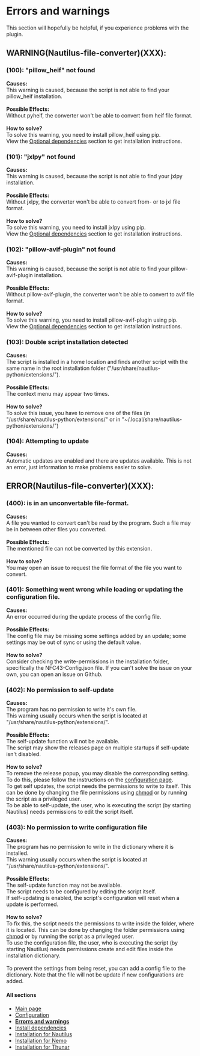 # Errors and warnings
This section will hopefully be helpful, if you experience problems with the plugin.
## WARNING(Nautilus-file-converter)(XXX):
### (100): "pillow_heif" not found
<b>Causes:</b><br/>
This warning is caused, because the script is not able to find your pillow_heif installation.
<br/><br/><b>Possible Effects:</b><br/>
Without pyheif, the converter won't be able to convert from heif file format.
<br/><br/><b>How to solve?</b><br/>
To solve this warning, you need to install pillow_heif using pip.
<br/>View the [Optional dependencies](https://github.com/Lich-Corals/linux-file-converter-addon/blob/main/markdown/install-dependencies.md#optional-dependencies) section to get installation instructions.

### (101): "jxlpy" not found
<b>Causes:</b><br/>
This warning is caused, because the script is not able to find your jxlpy installation.
<br/><br/><b>Possible Effects:</b><br/>
Without jxlpy, the converter won't be able to convert from- or to jxl file format.
<br/><br/><b>How to solve?</b><br/>
To solve this warning, you need to install jxlpy using pip.
<br/>View the [Optional dependencies](https://github.com/Lich-Corals/linux-file-converter-addon/blob/main/markdown/install-dependencies.md#optional-dependencies) section to get installation instructions.

### (102): "pillow-avif-plugin" not found
<b>Causes:</b><br/>
This warning is caused, because the script is not able to find your pillow-avif-plugin installation.
<br/><br/><b>Possible Effects:</b><br/>
Without pillow-avif-plugin, the converter won't be able to convert to avif file format.
<br/><br/><b>How to solve?</b><br/>
To solve this warning, you need to install pillow-avif-plugin using pip.
<br/>View the [Optional dependencies](https://github.com/Lich-Corals/linux-file-converter-addon/blob/main/markdown/install-dependencies.md#optional-dependencies) section to get installation instructions.

### (103): Double script installation detected
<b>Causes:</b><br/>
The script is installed in a home location and finds another script with the same name in the root installation folder ("/usr/share/nautilus-python/extensions/").
<br/><br/><b>Possible Effects:</b><br/>
The context menu may appear two times.
<br/><br/><b>How to solve?</b><br/>
To solve this issue, you have to remove one of the files (in "/usr/share/nautilus-python/extensions/" or in "~/.local/share/nautilus-python/extensions/")

### (104): Attempting to update
<b>Causes:</b><br/>
Automatic updates are enabled and there are updates available.
This is not an error, just information to make problems easier to solve.

## ERROR(Nautilus-file-converter)(XXX):
### (400): is in an unconvertable file-format.
<b>Causes:</b><br/>
A file you wanted to convert can't be read by the program.
Such a file may be in between other files you converted.
<br/><br/><b>Possible Effects:</b><br/>
The mentioned file can not be converted by this extension.
<br/><br/><b>How to solve?</b><br/>
You may open an issue to request the file format of the file you want to convert.

### (401): Something went wrong while loading or updating the configuration file.
<b>Causes:</b><br/>
An error occurred during the update process of the config file.
<br/><br/><b>Possible Effects:</b><br/>
The config file may be missing some settings added by an update; some settings may be out of sync or using the default value.
<br/><br/><b>How to solve?</b><br/>
Consider checking the write-permissions in the installation folder, specifically the NFC43-Config.json file.
If you can't solve the issue on your own, you can open an issue on Github.

### (402): No permission to self-update
<b>Causes:</b><br/>
The program has no permission to write it's own file.
<br/>This warning usually occurs when the script is located at "/usr/share/nautilus-python/extensions/".
<br/><br/><b>Possible Effects:</b><br/>
The self-update function will not be available.
<br/>The script may show the releases page on multiple startups if self-update isn't disabled.
<br/><br/><b>How to solve?</b><br/>
To remove the release popup, you may disable the corresponding setting. To do this, please follow the instructions on the [configuration page](https://github.com/Lich-Corals/linux-file-converter-addon/blob/main/markdown/configuration.md).
<br/>To get self updates, the script needs the permissions to write to itself. This can be done by changing the file permissions using [chmod](https://www.man7.org/linux/man-pages/man1/chmod.1.html) or by running the script as a privileged user.
<br/>To be able to self-update, the user, who is executing the script (by starting Nautilus) needs permissions to edit the script itself.

### (403): No permission to write configuration file
<b>Causes:</b><br/>
The program has no permission to write in the dictionary where it is installed.
<br/>This warning usually occurs when the script is located at "/usr/share/nautilus-python/extensions/".
<br/><br/><b>Possible Effects:</b><br/>
The self-update function may not be available.
<br/>The script needs to be configured by editing the script itself.
<br/>If self-updating is enabled, the script's configuration will reset when a update is performed.
<br/><br/><b>How to solve?</b><br/>
To fix this, the script needs the permissions to write inside the folder, where it is located. This can be done by changing the folder permissions using [chmod](https://www.man7.org/linux/man-pages/man1/chmod.1.html) or by running the script as a privileged user.
<br/>To use the configuration file, the user, who is executing the script (by starting Nautilus) needs permissions create and edit files inside the installation dictionary.
<br/><br/>To prevent the settings from being reset, you can add a config file to the dictionary. Note that the file will not be update if new configurations are added.

#### All sections
- [Main page](https://github.com/Lich-Corals/linux-file-converter-addon/blob/main/README.md)
- [Configuration](https://github.com/Lich-Corals/linux-file-converter-addon/blob/main/markdown/configuration.md)
- __[Errorrs and warnings](https://github.com/Lich-Corals/linux-file-converter-addon/blob/main/markdown/errors-and-warnings.md)__
- [Install dependencies](https://github.com/Lich-Corals/linux-file-converter-addon/blob/main/markdown/install-dependencies.md)
- [Installation for Nautilus](https://github.com/Lich-Corals/linux-file-converter-addon/blob/main/markdown/install-nautilus.md)
- [Installation for Nemo](https://github.com/Lich-Corals/linux-file-converter-addon/blob/main/markdown/install-nemo.md)
- [Installation for Thunar](https://github.com/Lich-Corals/linux-file-converter-addon/blob/main/markdown/install-thunar.md)
